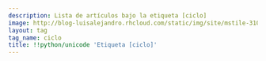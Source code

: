 ```yaml
---
description: Lista de artículos bajo la etiqueta [ciclo]
image: http://blog-luisalejandro.rhcloud.com/static/img/site/mstile-310x310.png
layout: tag
tag_name: ciclo
title: !!python/unicode 'Etiqueta [ciclo]'
---
```


